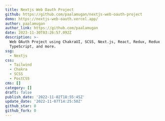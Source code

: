 ```yaml
---
title: Nextjs Web Oauth Project
github: https://github.com/paalamugan/nextjs-web-oauth-project
demo: https://nextjs-web-oauth.vercel.app/
author: paalamugan
author_link: https://github.com/paalamugan
date: 2023-11-30T03:26:57.092Z
description: >-
  Web OAuth Project using ChakraUI, SCSS, Next.js, React, Redux, Redux Toolkit,
  TypeScript, and more.
ssg:
  - Nextjs
css:
  - Tailwind
  - Chakra
  - SCSS
  - PostCSS
cms: []
category: []
draft: false
publish_date: '2022-11-02T18:55:45Z'
update_date: '2022-11-07T14:25:50Z'
github_star: 0
github_fork: 0
---
```

